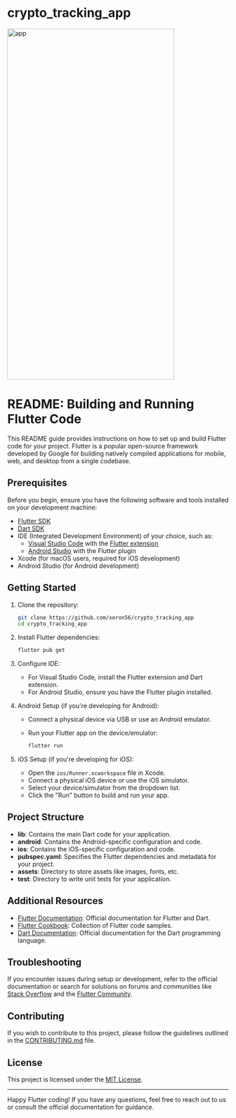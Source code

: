# crypto_tracking_app
 <img src="https://github.com/xeron56/crypto_tracking_app/assets/11449967/40899aa7-4d33-45ba-95bf-39c7c5c0d9ab" alt="app" width="380" height="800">


# README: Building and Running Flutter Code

This README guide provides instructions on how to set up and build Flutter code for your project. Flutter is a popular open-source framework developed by Google for building natively compiled applications for mobile, web, and desktop from a single codebase.

## Prerequisites

Before you begin, ensure you have the following software and tools installed on your development machine:

- [Flutter SDK](https://flutter.dev/docs/get-started/install)
- [Dart SDK](https://dart.dev/get-dart)
- IDE (Integrated Development Environment) of your choice, such as:
  - [Visual Studio Code](https://code.visualstudio.com/) with the [Flutter extension](https://marketplace.visualstudio.com/items?itemName=Dart-Code.flutter)
  - [Android Studio](https://developer.android.com/studio) with the Flutter plugin
- Xcode (for macOS users, required for iOS development)
- Android Studio (for Android development)

## Getting Started

1. Clone the repository:

   ```bash
   git clone https://github.com/xeron56/crypto_tracking_app
   cd crypto_tracking_app
   ```

2. Install Flutter dependencies:

   ```bash
   flutter pub get
   ```

3. Configure IDE:

   - For Visual Studio Code, install the Flutter extension and Dart extension.
   - For Android Studio, ensure you have the Flutter plugin installed.

4. Android Setup (if you're developing for Android):

   - Connect a physical device via USB or use an Android emulator.
   - Run your Flutter app on the device/emulator:

     ```bash
     flutter run
     ```

5. iOS Setup (if you're developing for iOS):

   - Open the `ios/Runner.xcworkspace` file in Xcode.
   - Connect a physical iOS device or use the iOS simulator.
   - Select your device/simulator from the dropdown list.
   - Click the "Run" button to build and run your app.

## Project Structure

- **lib**: Contains the main Dart code for your application.
- **android**: Contains the Android-specific configuration and code.
- **ios**: Contains the iOS-specific configuration and code.
- **pubspec.yaml**: Specifies the Flutter dependencies and metadata for your project.
- **assets**: Directory to store assets like images, fonts, etc.
- **test**: Directory to write unit tests for your application.

## Additional Resources

- [Flutter Documentation](https://flutter.dev/docs): Official documentation for Flutter and Dart.
- [Flutter Cookbook](https://flutter.dev/docs/cookbook): Collection of Flutter code samples.
- [Dart Documentation](https://dart.dev/guides): Official documentation for the Dart programming language.

## Troubleshooting

If you encounter issues during setup or development, refer to the official documentation or search for solutions on forums and communities like [Stack Overflow](https://stackoverflow.com/) and the [Flutter Community](https://flutter.dev/community).

## Contributing

If you wish to contribute to this project, please follow the guidelines outlined in the [CONTRIBUTING.md](CONTRIBUTING.md) file.

## License

This project is licensed under the [MIT License](LICENSE).

---

Happy Flutter coding! If you have any questions, feel free to reach out to us or consult the official documentation for guidance.
